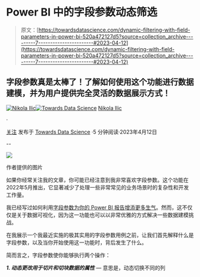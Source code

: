 # Power BI 中的字段参数动态筛选

> 原文：[https://towardsdatascience.com/dynamic-filtering-with-field-parameters-in-power-bi-520a472127d5?source=collection_archive---------7-----------------------#2023-04-12](https://towardsdatascience.com/dynamic-filtering-with-field-parameters-in-power-bi-520a472127d5?source=collection_archive---------7-----------------------#2023-04-12)

## 字段参数真是太棒了！了解如何使用这个功能进行数据建模，并为用户提供完全灵活的数据展示方式！

[](https://datamozart.medium.com/?source=post_page-----520a472127d5--------------------------------)[![Nikola Ilic](../Images/9fab894b9696c0dfd80c5173188b720b.png)](https://datamozart.medium.com/?source=post_page-----520a472127d5--------------------------------)[](https://towardsdatascience.com/?source=post_page-----520a472127d5--------------------------------)[![Towards Data Science](../Images/a6ff2676ffcc0c7aad8aaf1d79379785.png)](https://towardsdatascience.com/?source=post_page-----520a472127d5--------------------------------) [Nikola Ilic](https://datamozart.medium.com/?source=post_page-----520a472127d5--------------------------------)

·

[关注](https://medium.com/m/signin?actionUrl=https%3A%2F%2Fmedium.com%2F_%2Fsubscribe%2Fuser%2F64005b7daa38&operation=register&redirect=https%3A%2F%2Ftowardsdatascience.com%2Fdynamic-filtering-with-field-parameters-in-power-bi-520a472127d5&user=Nikola+Ilic&userId=64005b7daa38&source=post_page-64005b7daa38----520a472127d5---------------------post_header-----------) 发布于 [Towards Data Science](https://towardsdatascience.com/?source=post_page-----520a472127d5--------------------------------) ·5 分钟阅读·2023年4月12日[](https://medium.com/m/signin?actionUrl=https%3A%2F%2Fmedium.com%2F_%2Fvote%2Ftowards-data-science%2F520a472127d5&operation=register&redirect=https%3A%2F%2Ftowardsdatascience.com%2Fdynamic-filtering-with-field-parameters-in-power-bi-520a472127d5&user=Nikola+Ilic&userId=64005b7daa38&source=-----520a472127d5---------------------clap_footer-----------)

--

[](https://medium.com/m/signin?actionUrl=https%3A%2F%2Fmedium.com%2F_%2Fbookmark%2Fp%2F520a472127d5&operation=register&redirect=https%3A%2F%2Ftowardsdatascience.com%2Fdynamic-filtering-with-field-parameters-in-power-bi-520a472127d5&source=-----520a472127d5---------------------bookmark_footer-----------)![](../Images/cb7756fcbed7245635b7612d01bfe4ae.png)

作者提供的图片

如果你经常关注我的文章，你可能已经注意到我非常喜欢字段参数。这个功能在2022年5月推出，它显著减少了处理一些非常常见的业务场景时的复杂性和开发工作量。

我已经写过如何利用[字段参数为你的 Power BI 报告增添更多生气](https://data-mozart.com/bring-life-to-field-parameters-in-power-bi/)。然而，这不仅仅是关于数据可视化，因为这一功能也可以以非常优雅的方式解决一些数据建模挑战。

在我展示一个我最近实施的极其实用的字段参数用例之前，让我们首先解释什么是字段参数，以及当你开始使用这一功能时，背后发生了什么。

简而言之，字段参数使你能够执行两个操作：

***1\. 动态更改用于切片和切块数据的属性*** — 意思是，动态切换不同的列
